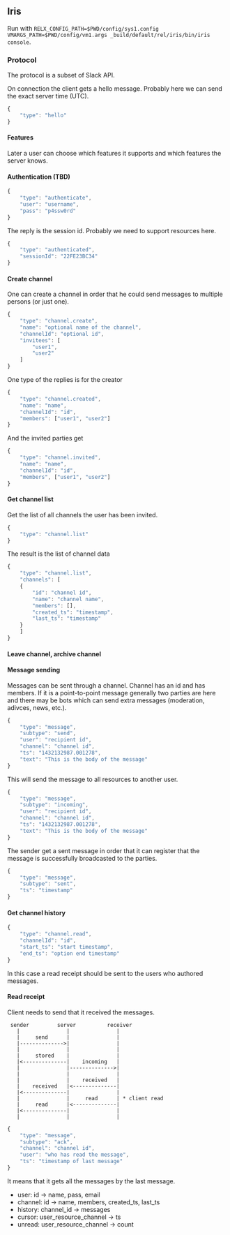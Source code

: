 ## Iris

Run with `RELX_CONFIG_PATH=$PWD/config/sys1.config VMARGS_PATH=$PWD/config/vm1.args _build/default/rel/iris/bin/iris console`.

### Protocol

The protocol is a subset of Slack API.

On connection the client gets a hello message. Probably here we can send the
exact server time (UTC).

```javascript
{
    "type": "hello"
}
```

#### Features

Later a user can choose which features it supports and which features the server knows.

#### Authentication (TBD)

```javascript
{
    "type": "authenticate",
    "user": "username",
    "pass": "p4ssw0rd"
}
```

The reply is the session id. Probably we need to support resources here.

```javascript
{
    "type": "authenticated",
    "sessionId": "22FE23BC34"
}
```

#### Create channel

One can create a channel in order that he could send messages to multiple
persons (or just one).

```javascript
{
    "type": "channel.create",
    "name": "optional name of the channel",
    "channelId": "optional id",
    "invitees": [
        "user1",
        "user2"
    ]
}
```

One type of the replies is for the creator

```javascript
{
    "type": "channel.created",
    "name": "name",
    "channelId": "id",
    "members": ["user1", "user2"]
}
```

And the invited parties get

```javascript
{
	"type": "channel.invited",
    "name": "name",
    "channelId": "id",
    "members", ["user1", "user2"]	
}
```


#### Get channel list

Get the list of all channels the user has been invited.

```javascript
{
    "type": "channel.list"
}
```

The result is the list of channel data

```javascript
{
	"type": "channel.list",
    "channels": [
    {
    	"id": "channel id",
        "name": "channel name",
        "members": [],
        "created_ts": "timestamp",
        "last_ts": "timestamp"
    }
    ]
}
```

#### Leave channel, archive channel

#### Message sending

Messages can be sent through a channel. Channel has an id and has members.
If it is a point-to-point message generally two parties are here and there
may be bots which can send extra messages (moderation, adivces, news, etc.).

```javascript
{
    "type": "message",
    "subtype": "send",
    "user": "recipient id",
    "channel": "channel id",
    "ts": "1432132987.001278",
    "text": "This is the body of the message"
}
```

This will send the message to all resources to another user.

```javascript
{
    "type": "message",
    "subtype": "incoming",
    "user": "recipient id",
    "channel": "channel id",
    "ts": "1432132987.001278",
    "text": "This is the body of the message"
}
```

The sender get a sent message in order that it can register that the message is successfully broadcasted to the parties.

```javascript
{
	"type": "message",
    "subtype": "sent",
    "ts": "timestamp"
}
```

#### Get channel history

```javascript
{
	"type": "channel.read",
    "channelId": "id",
    "start_ts": "start timestamp",
    "end_ts": "option end timestamp"
}
```

In this case a read receipt should be sent to the users who authored messages.

#### Read receipt

Client needs to send that it received the messages.

```
 sender         server          receiver
   |               |               | 
   |     send      |               |
   |-------------->|               | 
   |               |               | 
   |     stored    |               | 
   |<--------------|    incoming   | 
   |               |-------------->| 
   |               |               | 
   |               |    received   | 
   |    received   |<--------------| 
   |<--------------|               | 
   |               |     read      | * client read
   |     read      |<--------------| 
   |<--------------|               | 
   |               |               | 

```

```javascript
{
    "type": "message",
    "subtype": "ack",
    "channel": "channel id",
    "user": "who has read the message",
    "ts": "timestamp of last message"
}
```

It means that it gets all the messages by the last message.

* user: id -> name, pass, email
* channel: id -> name, members, created\_ts, last\_ts
* history: channel\_id -> messages
* cursor: user\_resource\_channel -> ts
* unread: user\_resource\_channel -> count


